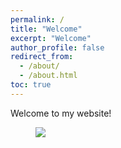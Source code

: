 ```yaml
---
permalink: /
title: "Welcome"
excerpt: "Welcome"
author_profile: false
redirect_from: 
  - /about/
  - /about.html
toc: true
---
```


Welcome to my website! 

<figure style="width=300px" class="align-right">
    <a href="https://sarroniz.github.io/S-280/images/meme3.jpg"><img src="https://sarroniz.github.io/S-280/images/meme3.jpg"></a>
</figure>
